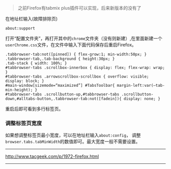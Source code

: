 

> 之前Firefox有tabmix plus插件可以实现，后来新版本的没有了


在地址栏输入(故障排除页)

```
about:support
```

打开“配置文件夹”，再打开其中的`chrome`文件夹（没有则新建）,在里面新建一个`userChrome.css`文件，在文件中输入下面代码保存后重启Firefox。

```
.tabbrowser-tab:not([pinned]) { flex-grow:1; min-width:50px; }
.tabbrowser-tab,.tab-background { height:30px; }
.tab-stack { width: 100%; }
#tabbrowser-tabs .scrollbox-innerbox { display: flex; flex-wrap: wrap; }
#tabbrowser-tabs .arrowscrollbox-scrollbox { overflow: visible; display: block; }
#main-window[sizemode=“maximized”] #TabsToolbar{ margin-left:var(–tab-min-height); }
#tabbrowser-tabs .scrollbutton-up,#tabbrowser-tabs .scrollbutton-down,#alltabs-button,.tabbrowser-tab:not([fadein]){ display: none; }
```

重启后即可看到多行标签页。


### 调整标签页宽度

如果想调整标签页最小宽度，可以在地址栏输入`about:config`，
调整`browser.tabs.tabMinWidth`的数值即可。最大宽度一般不需要设置。

---



http://www.tacgeek.com/p/1972-firefox.html

---